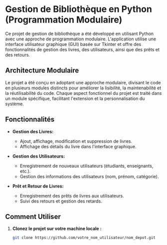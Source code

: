 # Gestion de Bibliothèque en Python (Programmation Modulaire)

Ce projet de gestion de bibliothèque a été développé en utilisant Python avec une approche de programmation modulaire. L'application utilise une interface utilisateur graphique (GUI) basée sur Tkinter et offre des fonctionnalités de gestion des livres, des utilisateurs, ainsi que des prêts et des retours.

## Architecture Modulaire

Le projet a été conçu en adoptant une approche modulaire, divisant le code en plusieurs modules distincts pour améliorer la lisibilité, la maintenabilité et la réutilisabilité du code. Chaque aspect fonctionnel du projet est traité dans un module spécifique, facilitant l'extension et la personnalisation du système.

## Fonctionnalités

- **Gestion des Livres:**
  - Ajout, affichage, modification et suppression de livres.
  - Affichage des détails du livre dans l'interface graphique.

- **Gestion des Utilisateurs:**
  - Enregistrement de nouveaux utilisateurs (étudiants, enseignants, etc.).
  - Gestion des informations des utilisateurs (nom, prénom, catégorie).

- **Prêt et Retour de Livres:**
  - Enregistrement des prêts de livres aux utilisateurs.
  - Suivi des retours et gestion des retards.

## Comment Utiliser

1. **Clonez le projet sur votre machine locale :**
   ```bash
   git clone https://github.com/votre_nom_utilisateur/nom_depot.git
